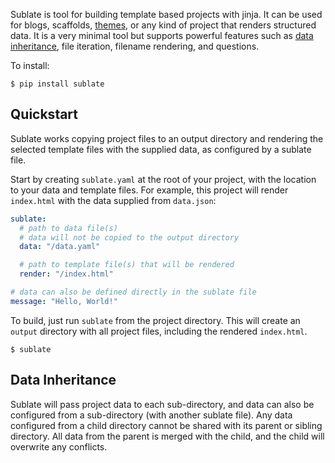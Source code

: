 Sublate is tool for building template based projects with jinja. It can be used for blogs, scaffolds, [themes](https://github.com/subtheme-dev), or any kind of project that renders structured data. It is a very minimal tool but supports powerful features such as [data inheritance](#data-inheritance), file iteration, filename rendering, and questions.

To install:

    $ pip install sublate

## Quickstart

Sublate works copying project files to an output directory and rendering the selected template files with the supplied data, as configured by a sublate file.

Start by creating `sublate.yaml` at the root of your project, with the location to your data and template files. For example, this project will render `index.html` with the data supplied from `data.json`:

```yaml
sublate:
  # path to data file(s)
  # data will not be copied to the output directory
  data: "/data.yaml"

  # path to template file(s) that will be rendered
  render: "/index.html"

# data can also be defined directly in the sublate file
message: "Hello, World!"
```

To build, just run `sublate` from the project directory. This will create an `output` directory with all project files, including the rendered `index.html`.

    $ sublate

## Data Inheritance

Sublate will pass project data to each sub-directory, and data can also be configured from a sub-directory (with another sublate file). Any data configured from a child directory cannot be shared with its parent or sibling directory. All data from the parent is merged with the child, and the child will overwrite any conflicts.
